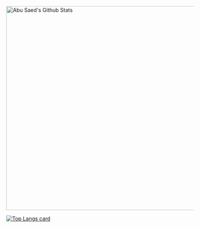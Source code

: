 <img width="550px" alt="Abu Saed's Github Stats"  src="https://github-readme-stats.vercel.app/api?username=progabu23&show_icons=true"/>
</br>

[![Top Langs card](https://github-readme-stats.vercel.app/api/top-langs/?username=progabu23&card_width=550)](https://github.com/progabu23/progabu23)



